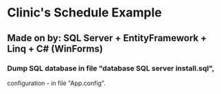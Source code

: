 # Clinic's Schedule Example

## Made on by: SQL Server + EntityFramework + Linq + C# (WinForms)

### Dump SQL database in file "database SQL server install.sql", 
  configuration - in file "App.config".
